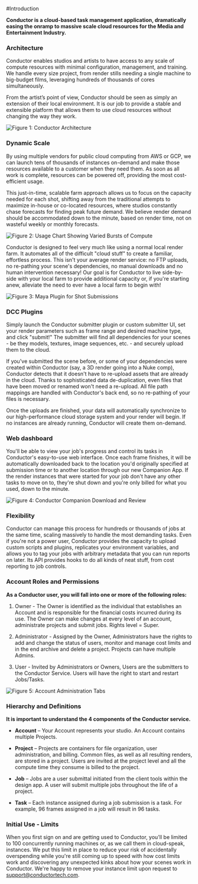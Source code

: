 #Introduction

**Conductor is a cloud-based task management application, dramatically easing the onramp to massive scale cloud resources for the Media and Entertainment Industry.**

### Architecture
Conductor enables studios and artists to have access to any scale of compute resources with minimal configuration, management, and training. We handle every size project, from render stills needing a single machine to big-budget films, leveraging hundreds of thousands of cores simultaneously. 

From the artist’s point of view, Conductor should be seen as simply an extension of their local environment. It is our job to provide a stable and extensible platform that allows them to use cloud resources without changing the way they work.

![Figure 1: Conductor Architecture](image/introduction/diagram.png)
 
### Dynamic Scale 
By using multiple vendors for public cloud computing from AWS or GCP, we can launch tens of thousands of instances on-demand and make those resources available to a customer when they need them. As soon as all work is complete, resources can be powered off, providing the most cost-efficient usage. 

This just-in-time, scalable farm approach allows us to focus on the capacity needed for each shot, shifting away from the traditional attempts to maximize in-house or co-located resources, where studios constantly chase forecasts for finding peak future demand. We believe render demand should be accommodated down to the minute, based on render time, not on wasteful weekly or monthly forecasts.

![Figure 2: Usage Chart Showing Varied Bursts of Compute](image/introduction/graph.png)

Conductor is designed to feel very much like using a normal local render farm. It automates all of the difficult "cloud stuff" to create a familiar, effortless process. This isn't your average render service: no FTP uploads, no re-pathing your scene's dependencies, no manual downloads and no human intervention necessary! Our goal is for Conductor to live side-by-side with your local farm to provide additional capacity or, if you're starting anew, alleviate the need to ever have a local farm to begin with!

![Figure 3: Maya Plugin for Shot Submissions](image/introduction/viewport1.png)

### DCC Plugins
Simply launch the Conductor submitter plugin or custom submitter UI, set your render parameters such as frame range and desired machine type, and click "submit!" The submitter will find all dependencies for your scenes - be they models, textures, image sequences, etc. - and securely upload them to the cloud. 

If you've submitted the scene before, or some of your dependencies were created within Conductor (say, a 3D render going into a Nuke comp), Conductor detects that it doesn't have to re-upload assets that are already in the cloud. Thanks to sophisticated data de-duplication, even files that have been moved or renamed won't need a re-upload. All file path mappings are handled with Conductor's back end, so no re-pathing of your files is necessary. 

Once the uploads are finished, your data will automatically synchronize to our high-performance cloud storage system and your render will begin. If no instances are already running, Conductor will create them on-demand. 


### Web dashboard
You'll be able to view your job's progress and control its tasks in Conductor's easy-to-use web interface. Once each frame finishes, it will be automatically downloaded back to the location you'd originally specified at submission time or to another location through our new Companion App. If the render instances that were started for your job don't have any other tasks to move on to, they're shut down and you're only billed for what you used, down to the minute.

![Figure 4: Conductor Companion Download and Review](image/introduction/companion.png)

### Flexibility
Conductor can manage this process for hundreds or thousands of jobs at the same time, scaling massively to handle the most demanding tasks. Even if you're not a power user, Conductor provides the capacity to upload custom scripts and plugins, replicates your environment variables, and allows you to tag your jobs with arbitrary metadata that you can run reports on later. Its API provides hooks to do all kinds of neat stuff, from cost reporting to job controls.

### Account Roles and Permissions

**As a Conductor user, you will fall into one or more of the following roles:**

1. Owner - The Owner is identified as the individual that establishes an Account and is responsible for the financial costs incurred during its use. The Owner can make changes at every level of an account, administrate projects and submit jobs. Rights level = Super.

2. Administrator - Assigned by the Owner, Administrators have the rights to add and change the status of users, monitor and manage cost limits and in the end archive and delete a project.  Projects can have multiple Admins.

3. User - Invited by Administrators or Owners, Users are the submitters to the Conductor Service. Users will have the right to start and restart Jobs/Tasks. 

![Figure 5: Account Administration Tabs](image/introduction/dash.png)

### Hierarchy and Definitions

**It is important to understand the 4 components of the Conductor service.**


* **Account** – Your Account represents your studio. An Account contains multiple Projects.

* **Project** – Projects are containers for file organization, user administration, and billing.  Common files, as well as all resulting renders, are stored in a project. Users are invited at the project level and all the compute time they consume is billed to the project.

* **Job** – Jobs are a user submittal initiated from the client tools within the design app. A user will submit multiple jobs throughout the life of a project. 

* **Task** – Each instance assigned during a job submission is a task. For example, 96 frames assigned in a job will result in 96 tasks.

### Initial Use - Limits

When you first sign on and are getting used to Conductor, you'll be limited to 100 concurrently running machines or, as we call them in cloud-speak, instances. We put this limit in place to reduce your risk of accidentally overspending while you're still coming up to speed with how cost limits work and discovering any unexpected kinks about how your scenes work in Conductor. We're happy to remove your instance limit upon request to support@conductortech.com.